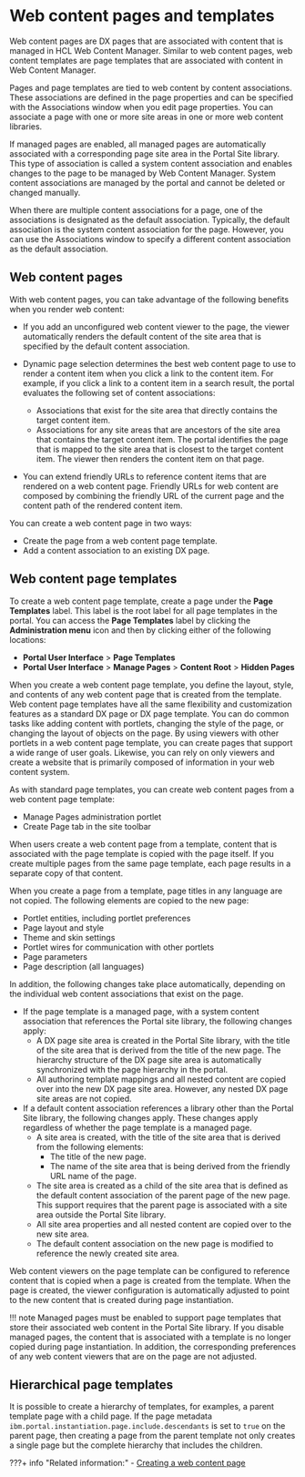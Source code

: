 # Web content pages and templates

Web content pages are DX pages that are associated with content that is managed in HCL Web Content Manager. Similar to web content pages, web content templates are page templates that are associated with content in Web Content Manager.

Pages and page templates are tied to web content by content associations. These associations are defined in the page properties and can be specified with the Associations window when you edit page properties. You can associate a page with one or more site areas in one or more web content libraries.

If managed pages are enabled, all managed pages are automatically associated with a corresponding page site area in the Portal Site library. This type of association is called a system content association and enables changes to the page to be managed by Web Content Manager. System content associations are managed by the portal and cannot be deleted or changed manually.

When there are multiple content associations for a page, one of the associations is designated as the default association. Typically, the default association is the system content association for the page. However, you can use the Associations window to specify a different content association as the default association.

## Web content pages

With web content pages, you can take advantage of the following benefits when you render web content:

-   If you add an unconfigured web content viewer to the page, the viewer automatically renders the default content of the site area that is specified by the default content association.
-   Dynamic page selection determines the best web content page to use to render a content item when you click a link to the content item. For example, if you click a link to a content item in a search result, the portal evaluates the following set of content associations:

    -   Associations that exist for the site area that directly contains the target content item.
    -   Associations for any site areas that are ancestors of the site area that contains the target content item.
    The portal identifies the page that is mapped to the site area that is closest to the target content item. The viewer then renders the content item on that page.

-   You can extend friendly URLs to reference content items that are rendered on a web content page. Friendly URLs for web content are composed by combining the friendly URL of the current page and the content path of the rendered content item.

You can create a web content page in two ways:

-   Create the page from a web content page template.
-   Add a content association to an existing DX page.

## Web content page templates

To create a web content page template, create a page under the **Page Templates** label. This label is the root label for all page templates in the portal. You can access the **Page Templates** label by clicking the **Administration menu** icon and then by clicking either of the following locations:

-   **Portal User Interface** \> **Page Templates**
-   **Portal User Interface** \> **Manage Pages** \> **Content Root** \> **Hidden Pages**

When you create a web content page template, you define the layout, style, and contents of any web content page that is created from the template. Web content page templates have all the same flexibility and customization features as a standard DX page or DX page template. You can do common tasks like adding content with portlets, changing the style of the page, or changing the layout of objects on the page. By using viewers with other portlets in a web content page template, you can create pages that support a wide range of user goals. Likewise, you can rely on only viewers and create a website that is primarily composed of information in your web content system.

As with standard page templates, you can create web content pages from a web content page template:

-   Manage Pages administration portlet
-   Create Page tab in the site toolbar

When users create a web content page from a template, content that is associated with the page template is copied with the page itself. If you create multiple pages from the same page template, each page results in a separate copy of that content.

When you create a page from a template, page titles in any language are not copied. The following elements are copied to the new page:

-   Portlet entities, including portlet preferences
-   Page layout and style
-   Theme and skin settings
-   Portlet wires for communication with other portlets
-   Page parameters
-   Page description \(all languages\)

In addition, the following changes take place automatically, depending on the individual web content associations that exist on the page.

-   If the page template is a managed page, with a system content association that references the Portal site library, the following changes apply:
    -   A DX page site area is created in the Portal Site library, with the title of the site area that is derived from the title of the new page. The hierarchy structure of the DX page site area is automatically synchronized with the page hierarchy in the portal.
    -   All authoring template mappings and all nested content are copied over into the new DX page site area. However, any nested DX page site areas are not copied.
-   If a default content association references a library other than the Portal Site library, the following changes apply. These changes apply regardless of whether the page template is a managed page.
    -   A site area is created, with the title of the site area that is derived from the following elements:
        -   The title of the new page.
        -   The name of the site area that is being derived from the friendly URL name of the page.
    -   The site area is created as a child of the site area that is defined as the default content association of the parent page of the new page. This support requires that the parent page is associated with a site area outside the Portal Site library.
    -   All site area properties and all nested content are copied over to the new site area.
    -   The default content association on the new page is modified to reference the newly created site area.

Web content viewers on the page template can be configured to reference content that is copied when a page is created from the template. When the page is created, the viewer configuration is automatically adjusted to point to the new content that is created during page instantiation.

!!! note
    Managed pages must be enabled to support page templates that store their associated web content in the Portal Site library. If you disable managed pages, the content that is associated with a template is no longer copied during page instantiation. In addition, the corresponding preferences of any web content viewers that are on the page are not adjusted.

## Hierarchical page templates

It is possible to create a hierarchy of templates, for examples, a parent template page with a child page. If the page metadata `ibm.portal.instantiation.page.include.descendants` is set to `true` on the parent page, then creating a page from the parent template not only creates a single page but the complete hierarchy that includes the children.


???+ info "Related information:"
    - [Creating a web content page](../displaying_content/mp_wcm_createpage.md)

